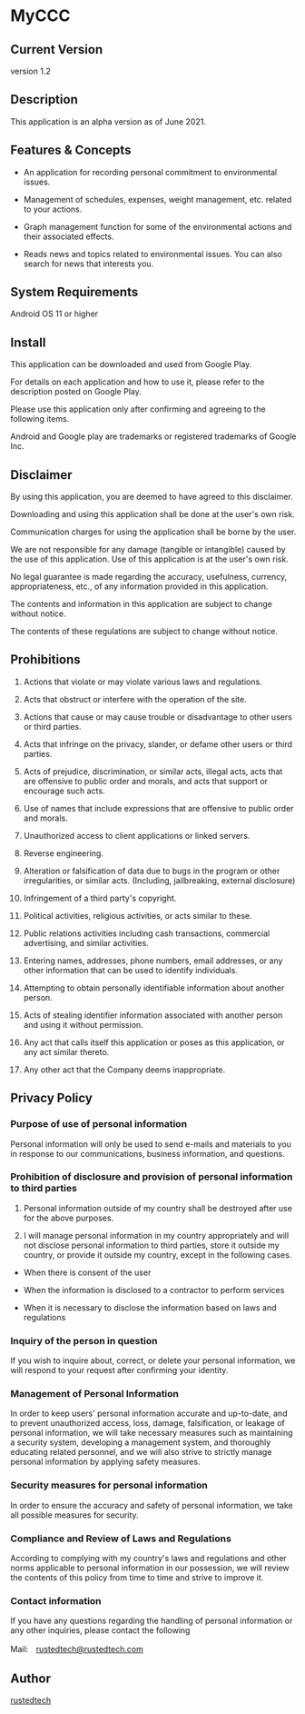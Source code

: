 # MyCCC

## Current Version
version 1.2

## Description
This application is an alpha version as of June 2021.

## Features & Concepts

- An application for recording personal commitment to environmental issues.

- Management of schedules, expenses, weight management, etc. related to your actions.

- Graph management function for some of the environmental actions and their associated effects.

- Reads news and topics related to environmental issues. You can also search for news that interests you.

## System Requirements

Android OS 11 or higher

## Install

This application can be downloaded and used from Google Play.

For details on each application and how to use it, please refer to the description posted on Google Play.

Please use this application only after confirming and agreeing to the following items.

Android and Google play are trademarks or registered trademarks of Google Inc.

## Disclaimer

By using this application, you are deemed to have agreed to this disclaimer.

Downloading and using this application shall be done at the user's own risk.

Communication charges for using the application shall be borne by the user.

We are not responsible for any damage (tangible or intangible) caused by the use of this application. Use of this application is at the user's own risk.

No legal guarantee is made regarding the accuracy, usefulness, currency, appropriateness, etc., of any information provided in this application.

The contents and information in this application are subject to change without notice.

The contents of these regulations are subject to change without notice.

## Prohibitions

1.  Actions that violate or may violate various laws and regulations. 

2.  Acts that obstruct or interfere with the operation of the site. 

3.  Actions that cause or may cause trouble or disadvantage to other users or third parties. 

4.  Acts that infringe on the privacy, slander, or defame other users or third parties. 

5.  Acts of prejudice, discrimination, or similar acts, illegal acts, acts that are offensive to public order and morals, and acts that support or encourage such acts.
 
6.  Use of names that include expressions that are offensive to public order and morals. 

7.  Unauthorized access to client applications or linked servers. 

8.  Reverse engineering. 

9.  Alteration or falsification of data due to bugs in the program or other irregularities, or similar acts. (Including, jailbreaking, external disclosure) 

10. Infringement of a third party's copyright. 

11. Political activities, religious activities, or acts similar to these. 

12. Public relations activities including cash transactions, commercial advertising, and similar activities. 

13. Entering names, addresses, phone numbers, email addresses, or any other information that can be used to identify individuals. 

14. Attempting to obtain personally identifiable information about another person. 

15. Acts of stealing identifier information associated with another person and using it without permission. 

16. Any act that calls itself this application or poses as this application, or any act similar thereto. 

17. Any other act that the Company deems inappropriate.

## Privacy Policy

### Purpose of use of personal information
Personal information will only be used to send e-mails and materials to you in response to our communications, business information, and questions.

### Prohibition of disclosure and provision of personal information to third parties

1) Personal information outside of my country shall be destroyed after use for the above purposes.

2) I will manage personal information in my country appropriately and will not disclose personal information to third parties, store it outside my country, or provide it outside my country, except in the following cases.

- When there is consent of the user

- When the information is disclosed to a contractor to perform services

- When it is necessary to disclose the information based on laws and regulations

### Inquiry of the person in question

If you wish to inquire about, correct, or delete your personal information, we will respond to your request after confirming your identity.

### Management of Personal Information

In order to keep users' personal information accurate and up-to-date, and to prevent unauthorized access, loss, damage, falsification, or leakage of personal information, we will take necessary measures such as maintaining a security system, developing a management system, and thoroughly educating related personnel, and we will also strive to strictly manage personal information by applying safety measures.

### Security measures for personal information

In order to ensure the accuracy and safety of personal information, we take all possible measures for security.

### Compliance and Review of Laws and Regulations

According to complying with my country's laws and regulations and other norms applicable to personal information in our possession, we will review the contents of this policy from time to time and strive to improve it.

### Contact information

If you have any questions regarding the handling of personal information or any other inquiries, please contact the following

Mail:　rustedtech@rustedtech.com

## Author

[rustedtech](https://github.com/rustedtechcom)
